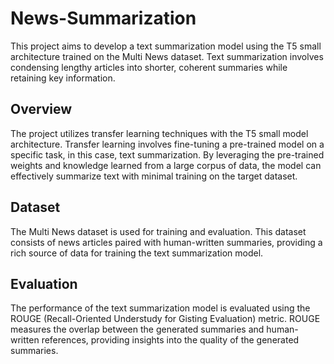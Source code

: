 # News-Summarization
This project aims to develop a text summarization model using the T5 small architecture trained on the Multi News dataset. Text summarization involves condensing lengthy articles into shorter, coherent summaries while retaining key information. 

## Overview
The project utilizes transfer learning techniques with the T5 small model architecture. Transfer learning involves fine-tuning a pre-trained model on a specific task, in this case, text summarization. By leveraging the pre-trained weights and knowledge learned from a large corpus of data, the model can effectively summarize text with minimal training on the target dataset.

## Dataset
The Multi News dataset is used for training and evaluation. This dataset consists of news articles paired with human-written summaries, providing a rich source of data for training the text summarization model.

## Evaluation
The performance of the text summarization model is evaluated using the ROUGE (Recall-Oriented Understudy for Gisting Evaluation) metric. ROUGE measures the overlap between the generated summaries and human-written references, providing insights into the quality of the generated summaries.
